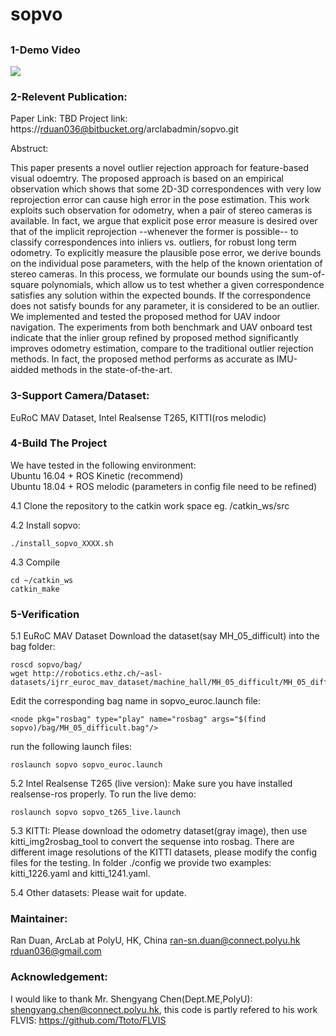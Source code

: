 #  sopvo
## 

### 1-Demo Video

[![](http://img.youtube.com/vi/C_R2_6NM_4M/0.jpg)](http://www.youtube.com/watch?v=C_R2_6NM_4M "")

### 2-Relevent Publication:

Paper Link: TBD
Project link: https://rduan036@bitbucket.org/arclabadmin/sopvo.git

Abstruct:

This paper presents a novel outlier rejection approach for feature-based visual odoemtry. The proposed approach is based on an empirical observation which shows that some 2D-3D correspondences with very low reprojection error can cause high error in the pose estimation. This work exploits such observation for odometry, when a pair of stereo cameras is available. In fact, we argue that explicit pose error measure is desired over that of the implicit reprojection --whenever the former is possible-- to classify correspondences into inliers vs. outliers, for robust long term odometry. To explicitly measure the plausible pose error, we derive bounds on the individual pose parameters, with the help of the known orientation of stereo cameras. In this process, we formulate our bounds using the sum-of-square polynomials, which allow us to test whether a given correspondence satisfies any solution within the expected bounds. If the correspondence does not satisfy bounds for any parameter, it is considered to be an outlier. We implemented and tested the proposed method for UAV indoor navigation. The experiments from both benchmark  and UAV onboard test indicate that the inlier group refined by proposed method significantly improves odometry estimation, compare to the traditional outlier rejection methods. In fact, the proposed method performs as accurate as IMU-aidded methods in the state-of-the-art.

### 3-Support Camera/Dataset:
EuRoC MAV Dataset, Intel Realsense T265, KITTI(ros melodic)
### 4-Build The Project
We have tested in the following environment: <br />
Ubuntu 16.04 + ROS Kinetic (recommend) <br />
Ubuntu 18.04 + ROS melodic (parameters in config file need to be refined) <br />

4.1 Clone the repository to the catkin work space eg. /catkin_ws/src

4.2 Install sopvo:
````
./install_sopvo_XXXX.sh
````
4.3 Compile
````
cd ~/catkin_ws
catkin_make
````
### 5-Verification
5.1 EuRoC MAV Dataset
Download the dataset(say MH_05_difficult) into the bag folder:
````
roscd sopvo/bag/
wget http://robotics.ethz.ch/~asl-datasets/ijrr_euroc_mav_dataset/machine_hall/MH_05_difficult/MH_05_difficult.bag
````
Edit the corresponding bag name in sopvo_euroc.launch file:
````
<node pkg="rosbag" type="play" name="rosbag" args="$(find sopvo)/bag/MH_05_difficult.bag"/>
````
run the following launch files:
````
roslaunch sopvo sopvo_euroc.launch
````

5.2 Intel Realsense T265 (live version):
Make sure you have installed realsense-ros properly. To run the live demo:
````
roslaunch sopvo sopvo_t265_live.launch
````

5.3 KITTI:
Please download the odometry dataset(gray image), then use kitti_img2rosbag_tool to convert the sequense into rosbag.
There are different image resolutions of the KITTI datasets, please modify the config files for the testing. 
In folder ./config we provide two examples: kitti_1226.yaml and kitti_1241.yaml. 

5.4 Other datasets:
Please wait for update.

### Maintainer:
Ran Duan, ArcLab at PolyU, HK, China
ran-sn.duan@connect.polyu.hk
rduan036@gmail.com

### Acknowledgement:
I would like to thank Mr. Shengyang Chen(Dept.ME,PolyU): shengyang.chen@connect.polyu.hk, this code is partly refered to his work FLVIS: https://github.com/Ttoto/FLVIS
